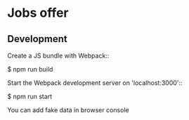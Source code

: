 # Jobs offer

## Development

Create a JS bundle with Webpack::

  $ npm run build

Start the Webpack development server on 'localhost:3000'::

  $ npm run start

You can add fake data in browser console